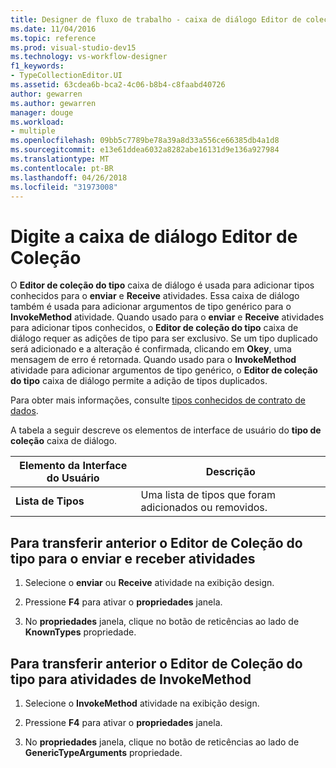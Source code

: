 ```yaml
---
title: Designer de fluxo de trabalho - caixa de diálogo Editor de coleção de tipo
ms.date: 11/04/2016
ms.topic: reference
ms.prod: visual-studio-dev15
ms.technology: vs-workflow-designer
f1_keywords:
- TypeCollectionEditor.UI
ms.assetid: 63cdea6b-bca2-4c06-b8b4-c8faabd40726
author: gewarren
ms.author: gewarren
manager: douge
ms.workload:
- multiple
ms.openlocfilehash: 09bb5c7789be78a39a8d33a556ce66385db4a1d8
ms.sourcegitcommit: e13e61ddea6032a8282abe16131d9e136a927984
ms.translationtype: MT
ms.contentlocale: pt-BR
ms.lasthandoff: 04/26/2018
ms.locfileid: "31973008"
---
```

# <a name="type-collection-editor-dialog-box"></a>Digite a caixa de diálogo Editor de Coleção

O **Editor de coleção do tipo** caixa de diálogo é usada para adicionar tipos conhecidos para o **enviar** e **Receive** atividades. Essa caixa de diálogo também é usada para adicionar argumentos de tipo genérico para o **InvokeMethod** atividade. Quando usado para o **enviar** e **Receive** atividades para adicionar tipos conhecidos, o **Editor de coleção do tipo** caixa de diálogo requer as adições de tipo para ser exclusivo. Se um tipo duplicado será adicionado e a alteração é confirmada, clicando em **Okey**, uma mensagem de erro é retornada. Quando usado para o **InvokeMethod** atividade para adicionar argumentos de tipo genérico, o **Editor de coleção do tipo** caixa de diálogo permite a adição de tipos duplicados.

Para obter mais informações, consulte [tipos conhecidos de contrato de dados](/dotnet/framework/wcf/feature-details/data-contract-known-types).

A tabela a seguir descreve os elementos de interface de usuário do **tipo de coleção** caixa de diálogo.

|Elemento da Interface do Usuário|Descrição|
|----------------|-----------------|
|**Lista de Tipos**|Uma lista de tipos que foram adicionados ou removidos.|

## <a name="to-bring-up-the-type-collection-editor-for-the-send-and-receive-activities"></a>Para transferir anterior o Editor de Coleção do tipo para o enviar e receber atividades

1.  Selecione o **enviar** ou **Receive** atividade na exibição design.

2.  Pressione **F4** para ativar o **propriedades** janela.

3.  No **propriedades** janela, clique no botão de reticências ao lado de **KnownTypes** propriedade.

## <a name="to-bring-up-the-type-collection-editor-for-the-invokemethod-activity"></a>Para transferir anterior o Editor de Coleção do tipo para atividades de InvokeMethod

1.  Selecione o **InvokeMethod** atividade na exibição design.

2.  Pressione **F4** para ativar o **propriedades** janela.

3.  No **propriedades** janela, clique no botão de reticências ao lado de **GenericTypeArguments** propriedade.